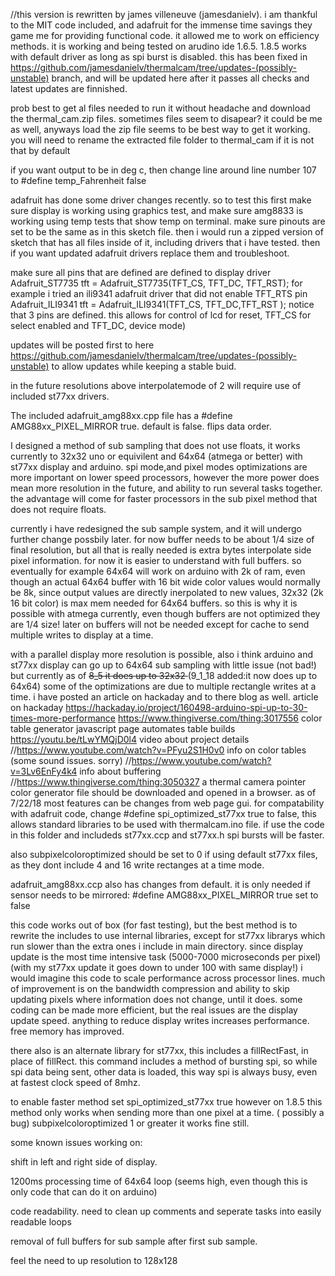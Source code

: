 //this version is rewritten by james villeneuve (jamesdanielv). i am thankful to the MIT code included, and adafruit for the immense time savings they game me for providing functional code. it allowed me to work on efficiency methods.
it is working and being tested on arudino ide 1.6.5. 1.8.5 works with default driver as long as spi burst is disabled. this has been fixed in https://github.com/jamesdanielv/thermalcam/tree/updates-(possibly-unstable) branch, and will be updated here after it passes all checks and latest updates are finnished.

prob best to get al files needed to run it without headache and download the thermal_cam.zip files. sometimes files seem to disapear? it could be me as well, anyways load the zip file seems to be best way to get it working. you will need to rename the extracted file folder to thermal_cam if it is not that by default

if you want output to be in deg c, then change line around line number 107 to #define temp_Fahrenheit false

adafruit has done some driver changes recently. so to test this first make sure display is working using graphics test, and make sure amg8833 is working using temp tests that show temp on terminal. make sure pinouts are set to be the same as in this sketch file. then i would run a zipped version of sketch that has all files inside of it, including drivers that i have tested. then if you want updated adafruit drivers replace them and troubleshoot. 

make sure all pins that are defined are defined to display driver 
Adafruit_ST7735 tft = Adafruit_ST7735(TFT_CS,  TFT_DC, TFT_RST); for example i tried an ili9341 adafruit driver that did not enable TFT_RTS pin Adafruit_ILI9341 tft = Adafruit_ILI9341(TFT_CS, TFT_DC,TFT_RST ); notice that 3 pins are defined. this allows for control of lcd for reset, TFT_CS for select enabled and TFT_DC, device mode)

updates will be posted first to here https://github.com/jamesdanielv/thermalcam/tree/updates-(possibly-unstable)
to allow updates while keeping a stable buid.

in the future resolutions above interpolatemode of 2 will require use of included st77xx drivers.

The included adafruit_amg88xx.cpp file has a #define AMG88xx_PIXEL_MIRROR true. default is false. flips data order.

I designed a method of sub sampling that does not use floats, it works currently to 32x32 uno or equivilent and 64x64 (atmega or better) with st77xx display and arduino. spi mode,and pixel modes optimizations are more important on lower speed processors, however the more power does mean more resolution in the future, and ability to run several tasks together.
the advantage will come for faster processors in the sub pixel method that does not require floats.

currently i have redesigned the sub sample system, and it will undergo further change possbily later. for now buffer needs to be about 1/4 size of final resolution, but all that is really needed is extra bytes interpolate side pixel information. for now it is easier to understand with full buffers. so eventually for example 64x64 will work on arduino with 2k of ram, even though an actual 64x64 buffer with 16 bit wide color values would normally be 8k, since output values are directly inerpolated to new values, 32x32 (2k 16 bit color) is max mem needed for 64x64 buffers. so this is why it is possible with atmega currently, even though buffers are not optimized they are 1/4 size! later on buffers will not be needed except for cache to send multiple writes to display at a time.

with a parallel display more resolution is possible, also i think arduino and st77xx display can go up to 64x64 sub sampling
with little issue (not bad!) but currently as of <del>8_5 it does up to 32x32 </del>(9_1_18 added:it now does up to 64x64)
some of the optimizations are due to multiple rectangle writes at a time. i have posted an article on hackaday and to there blog as well.
article on hackaday https://hackaday.io/project/160498-arduino-spi-up-to-30-times-more-performance
https://www.thingiverse.com/thing:3017556 color table generator javascript page automates table builds
https://youtu.be/tLwYMQjD0l4 video about project details
//https://www.youtube.com/watch?v=PFyu2S1H0v0 info on color tables (some sound issues. sorry)
//https://www.youtube.com/watch?v=3Lv6EnFy4k4 info about buffering
//https://www.thingiverse.com/thing:3050327 a thermal camera pointer
color generator file should be downloaded and opened in a browser. as of 7/22/18 most features can be changes from web page gui.
for compatability with adafruit code, change #define spi_optimized_st77xx true to false, this allows standard libraries to be used with thermalcam.ino file. if use the code in this folder and includeds st77xx.ccp and st77xx.h spi bursts will be 
faster. 

also  subpixelcoloroptimized should be set to 0 if using default st77xx files, as they dont include 4 and 16 write rectanges at a time mode.

adafruit_amg88xx.ccp also has changes from default. it is only needed if sensor needs to be mirrored: 
#define AMG88xx_PIXEL_MIRROR true set to false

this code works out of box (for fast testing), but the best method is to rewrite the includes to use internal libraries, except for st77xx librarys which run slower than the extra ones i include in main directory.
since display update is the most time intensive task (5000-7000 microseconds per pixel)
(with my st77xx update it goes down to under 100 with same display!) i would imagine this code to scale performance across processor lines. much of improvement is on the bandwidth compression and ability to skip updating pixels where information does not change, until it does. some coding can be made more efficient, but the real issues are the display update speed. anything to reduce display writes increases performance. free memory has improved.

there also is an alternate library for st77xx, this includes a fillRectFast, in place of fillRect. this command includes a method of bursting spi, so while spi data being sent, other data is loaded, this way spi is always busy, even at fastest clock speed of 8mhz. 

to enable faster method set spi_optimized_st77xx true
however on 1.8.5 this method only works when sending more than one pixel at a time. ( possibly a bug)
subpixelcoloroptimized 1 or greater it works fine still.


some known issues working on: 

shift in left and right side of display. 

1200ms processing time of 64x64 loop (seems high, even though this is only code that can do it on arduino)

code readability. need to clean up comments and seperate tasks into easily readable loops

removal of full buffers for sub sample after first sub sample. 

feel the need to up resolution to 128x128



